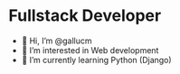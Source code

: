 # Fullstack Developer

- 👋 Hi, I’m @gallucm
- 👀 I’m interested in Web development
- 🌱 I’m currently learning Python (Django)

